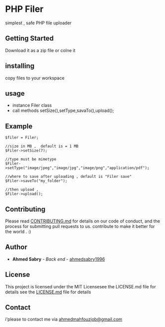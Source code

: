 # PHP Filer
simplest , safe PHP file uploader 

## Getting Started
Download it as a zip file or colne it

## installing 
copy files to your workspace

## usage
* instance Filer class
* call methods setSize(),setType,savaTo(),upload();

## Example
```
$filer = Filer;

//size in MB ,  default is = 1 MB 
$Filer->setSize(7);

//type must be mimetype
$Filer->setType("image/jpeg","image/jpg","image/png","application/pdf");  

//where to save after uploading , default is "Filer save"
$Filer->saveTo("my_folder");

//then upload , 
$Filer->upload();

```

## Contributing
Please read [CONTRIBUTING.md](https://gist.github.com/PurpleBooth/b24679402957c63ec426) for details on our code of conduct, and the process for submitting pull requests to us.
contribute to make it better for the world . :)

## Author
* **Ahmed Sabry** - *Back end* - [ahmedsabry1996](https://github.com/ahmedsabry1996)

## License
This project is licensed under the MIT Licensesee the LICENSE.md file for details
 see the [LICENSE.md](LICENSE.md) file for details
 
## Contact
i'please to contact me via ahmedmahfouzjob@gmail.com
